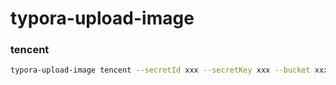 # typora-upload-image

### tencent

```bash
typora-upload-image tencent --secretId xxx --secretKey xxx --bucket xxx --region xxx
```
